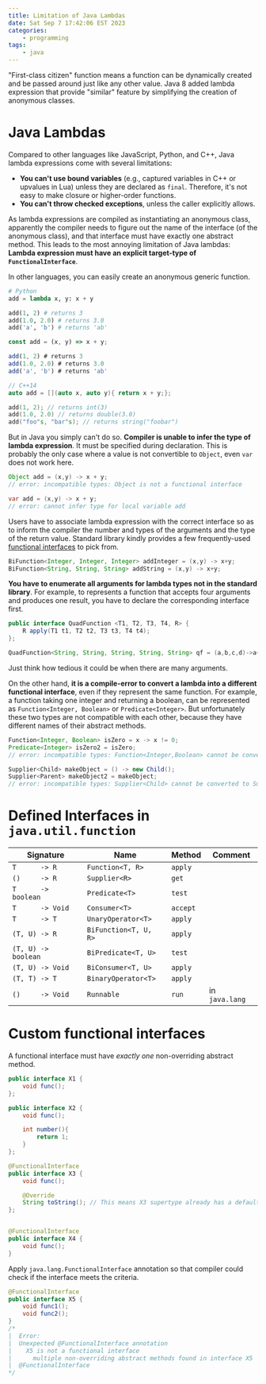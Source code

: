 ```yaml
---
title: Limitation of Java Lambdas
date: Sat Sep 7 17:42:06 EST 2023
categories:
    - programming
tags:
    - java
---
```



"First-class citizen" function means a function can be dynamically created and be passed around just like any other value. Java 8 added lambda expression that provide  "similar" feature by simplifying the creation of anonymous classes.


# Java Lambdas

Compared to other languages like JavaScript, Python, and C++, Java lambda expressions come with several limitations:

- **You can't use bound variables** (e.g., captured variables in C++ or upvalues in Lua) unless they are declared as `final`. Therefore, it's not easy to make closure or higher-order functions.
- **You can't throw checked exceptions**, unless the caller explicitly allows.

As lambda expressions are compiled as instantiating an anonymous class, apparently the compiler needs to figure out the name of the interface (of the anonymous class), and that interface must have exactly one abstract method. This leads to the most annoying limitation of Java lambdas: **Lambda expression must have an explicit target-type of `FunctionalInterface`**. 

In other languages, you can easily create an anonymous generic function.

```py
# Python
add = lambda x, y: x + y 

add(1, 2) # returns 3
add(1.0, 2.0) # returns 3.0
add('a', 'b') # returns 'ab'
```

```js
const add = (x, y) => x + y;

add(1, 2) # returns 3
add(1.0, 2.0) # returns 3.0
add('a', 'b') # returns 'ab'
```

```c++
// C++14
auto add = [](auto x, auto y){ return x + y;};

add(1, 2); // returns int(3) 
add(1.0, 2.0) // returns double(3.0)
add("foo"s, "bar"s); // returns string("foobar")
```

But in Java you simply can't do so. **Compiler is unable to infer the type of lambda expression**. It must be specified during declaration. This is probably the only case where a value is not convertible to `Object`, even `var` does not work here.

```java 
Object add = (x,y) -> x + y; 
// error: incompatible types: Object is not a functional interface

var add = (x,y) -> x + y;
// error: cannot infer type for local variable add
```

Users have to associate lambda expression with the correct interface so as to inform the compiler the number and types of the arguments and the type of the return value. Standard library kindly provides a few frequently-used [functional interfaces](https://docs.oracle.com/javase/8/docs/api/java/util/function/package-summary.html) to pick from.

```java 
BiFunction<Integer, Integer, Integer> addInteger = (x,y) -> x+y;
BiFunction<String, String, String> addString = (x,y) -> x+y; 
```

**You have to enumerate all arguments for lambda types not in the standard library**. For example, to represents a function that accepts four arguments and produces one result, you have to declare the corresponding interface first.

```java
public interface QuadFunction <T1, T2, T3, T4, R> {
    R apply(T1 t1, T2 t2, T3 t3, T4 t4);
};

QuadFunction<String, String, String, String, String> qf = (a,b,c,d)->a+b+c+d;
```

Just think how tedious it could be when there are many arguments.


On the other hand, **it is a compile-error to convert a lambda into a different functional interface**, even if they represent the same function. For example, a function taking one integer and returning a boolean, can be represented as
`Function<Integer, Boolean>` or `Predicate<Integer>`. But unfortunately these two types are not compatible with each other, because they have different names of their abstract methods.

```java 
Function<Integer, Boolean> isZero = x -> x != 0;
Predicate<Integer> isZero2 = isZero; 
// error: incompatible types: Function<Integer,Boolean> cannot be converted to Predicate<Integer>

Supplier<Child> makeObject = () -> new Child();
Supplier<Parent> makeObject2 = makeObject;
// error: incompatible types: Supplier<Child> cannot be converted to Supplier<Parent>

```




# Defined Interfaces in `java.util.function`

| Signature           | Name                  | Method   | Comment        |
| ------------------- | --------------------- | -------- | -------------- |
| `T      -> R`       | `Function<T, R>`      | `apply`  |                |
| `()     -> R`       | `Supplier<R>`         | `get`    |                |
| `T      -> boolean` | `Predicate<T>`        | `test`   |                |
| `T      -> Void`    | `Consumer<T>`         | `accept` |                |
| `T      -> T`       | `UnaryOperator<T>`    | `apply`  |                |
| `(T, U) -> R`       | `BiFunction<T, U, R>` | `apply`  |                |
| `(T, U) -> boolean` | `BiPredicate<T, U>`   | `test`   |                |
| `(T, U) -> Void`    | `BiConsumer<T, U>`    | `apply`  |                |
| `(T, T) -> T`       | `BinaryOperator<T>`   | `apply`  |                |
| `()     -> Void`    | `Runnable`            | `run`    | in `java.lang` |

# Custom functional interfaces

A functional interface must have *exactly one* non-overriding abstract method.


```java
public interface X1 {
    void func();
};

public interface X2 {
    void func();

    int number(){
        return 1;
    }
};

@FunctionalInterface
public interface X3 {
    void func();

    @Override
    String toString(); // This means X3 supertype already has a default implementation
};


@FunctionalInterface
public interface X4 {
    void func();
}
```


Apply `java.lang.FunctionalInterface` annotation so that compiler could check if the interface meets the criteria.

```java
@FunctionalInterface
public interface X5 {
    void func1();
    void func2();
} 
/*
|  Error:
|  Unexpected @FunctionalInterface annotation
|    X5 is not a functional interface
|      multiple non-overriding abstract methods found in interface X5
|  @FunctionalInterface
*/
```
